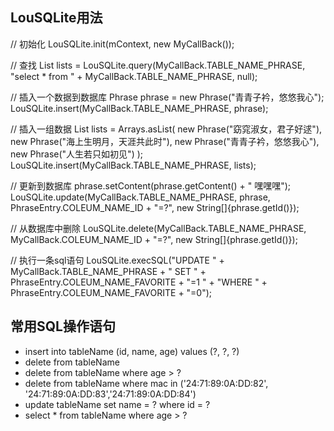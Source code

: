 
## LouSQLite用法

// 初始化
LouSQLite.init(mContext, new MyCallBack());


//  查找
List<Phrase> lists = LouSQLite.query(MyCallBack.TABLE_NAME_PHRASE, "select * from " + MyCallBack.TABLE_NAME_PHRASE, null);


// 插入一个数据到数据库
Phrase phrase = new Phrase("青青子衿，悠悠我心");
LouSQLite.insert(MyCallBack.TABLE_NAME_PHRASE, phrase);


// 插入一组数据
List<Phrase> lists =  Arrays.asList(
new Phrase("窈窕淑女，君子好逑"),
new Phrase("海上生明月，天涯共此时"),
new Phrase("青青子衿，悠悠我心"),
new Phrase("人生若只如初见")
);
LouSQLite.insert(MyCallBack.TABLE_NAME_PHRASE, lists);


// 更新到数据库
phrase.setContent(phrase.getContent() + " 嘿嘿嘿");
LouSQLite.update(MyCallBack.TABLE_NAME_PHRASE, phrase, PhraseEntry.COLEUM_NAME_ID + "=?", new String[]{phrase.getId()});


// 从数据库中删除
LouSQLite.delete(MyCallBack.TABLE_NAME_PHRASE, MyCallBack.COLEUM_NAME_ID + "=?", new String[]{phrase.getId()});


// 执行一条sql语句
LouSQLite.execSQL("UPDATE " + MyCallBack.TABLE_NAME_PHRASE
                + " SET " + PhraseEntry.COLEUM_NAME_FAVORITE + "=1 "
                + "WHERE " + PhraseEntry.COLEUM_NAME_FAVORITE + "=0");

## 常用SQL操作语句
- insert into tableName (id, name, age) values (?, ?, ?)
- delete from tableName
- delete from tableName where age > ?
- delete from tableName where mac in ('24:71:89:0A:DD:82', '24:71:89:0A:DD:83','24:71:89:0A:DD:84')
- update tableName set name = ? where id = ?
- select * from tableName where age > ?
